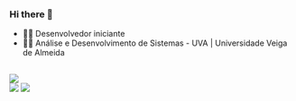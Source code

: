 ### Hi there 👋

- 👨‍💻 Desenvolvedor iniciante
- 👨‍🎓 Análise e Desenvolvimento de Sistemas - UVA | Universidade Veiga de Almeida

##


<picture>
<source
  srcset="https://github-readme-stats.vercel.app/api?username=edmjr&show_icons=true&theme=dark&language=pt-br"
  media="(prefers-color-scheme: dark)"
/>
<source
  srcset="https://github-readme-stats.vercel.app/api?username=edmjr&show_icons=true&language=pt-br"
  media="(prefers-color-scheme: light), (prefers-color-scheme: no-preference)"
/>
<img src="https://github-readme-stats.vercel.app/api?username=edmjr&show_icons=true&language=pt-br" />
</picture>


<div>
  <a href="https://www.linkedin.com/in/edm-jr" target="_blank"><img src="https://img.shields.io/badge/-LinkedIn-%230077B5?style=for-the-badge&logo=linkedin&logoColor=white" target="_blank"></a> 
  <a href="https://instagram.com/_vivenciador" target="_blank"><img src="https://img.shields.io/badge/-Instagram-%23E4405F?style=for-the-badge&logo=instagram&logoColor=white" target="_blank"></a>
</div>
